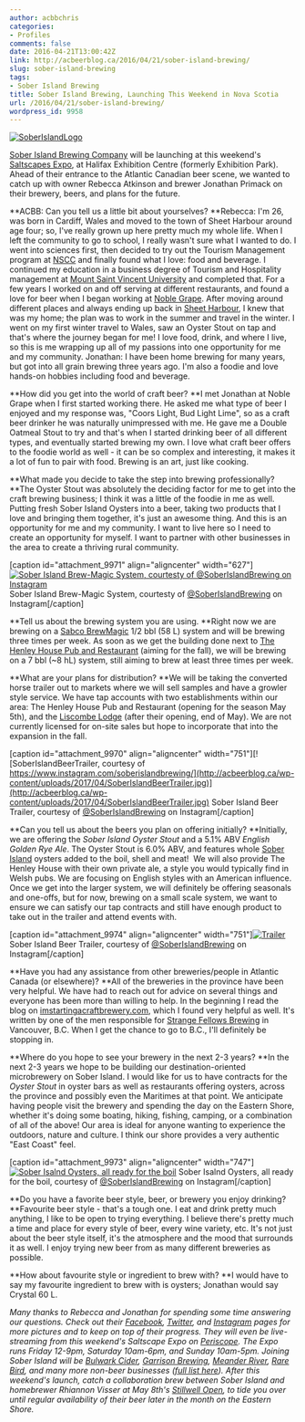 ```yaml
---
author: acbbchris
categories:
- Profiles
comments: false
date: 2016-04-21T13:00:42Z
link: http://acbeerblog.ca/2016/04/21/sober-island-brewing/
slug: sober-island-brewing
tags:
- Sober Island Brewing
title: Sober Island Brewing, Launching This Weekend in Nova Scotia
url: /2016/04/21/sober-island-brewing/
wordpress_id: 9958
---
```


[![SoberIslandLogo](http://acbeerblog.ca/wp-content/uploads/2017/04/SoberIslandLogo.jpg)](http://acbeerblog.ca/wp-content/uploads/2017/04/SoberIslandLogo.jpg)







[Sober Island Brewing Company](https://www.facebook.com/soberislandbrewing/) will be launching at this weekend's [Saltscapes Expo](http://www.saltscapes.com/expo/), at Halifax Exhibition Centre (formerly Exhibition Park). Ahead of their entrance to the Atlantic Canadian beer scene, we wanted to catch up with owner Rebecca Atkinson and brewer Jonathan Primack on their brewery, beers, and plans for the future.







**ACBB: Can you tell us a little bit about yourselves?
**Rebecca: I'm 26, was born in Cardiff, Wales and moved to the town of Sheet Harbour around age four; so, I've really grown up here pretty much my whole life. When I left the community to go to school, I really wasn't sure what I wanted to do. I went into sciences first, then decided to try out the Tourism Management program at [NSCC](http://www.nscc.ca/learning_programs/programs/PlanDescr.aspx?prg=TMAN&pln=TMAN-Y1) and finally found what I love: food and beverage. I continued my education in a business degree of Tourism and Hospitality management at [Mount Saint Vincent University](http://www.msvu.ca/en/home/programsdepartments/professionalstudies/tourismhospitality/default.aspx) and completed that. For a few years I worked on and off serving at different restaurants, and found a love for beer when I began working at [Noble Grape](http://noblegrape.ca/). After moving around different places and always ending up back in [Sheet Harbour](https://en.wikipedia.org/wiki/Sheet_Harbour,_Nova_Scotia), I knew that was my home; the plan was to work in the summer and travel in the winter. I went on my first winter travel to Wales, saw an Oyster Stout on tap and that's where the journey began for me! I love food, drink, and where I live, so this is me wrapping up all of my passions into one opportunity for me and my community.
Jonathan: I have been home brewing for many years, but got into all grain brewing three years ago. I'm also a foodie and love hands-on hobbies including food and beverage.







**How did you get into the world of craft beer?
**I met Jonathan at Noble Grape when I first started working there. He asked me what type of beer I enjoyed and my response was, "Coors Light, Bud Light Lime", so as a craft beer drinker he was naturally unimpressed with me. He gave me a Double Oatmeal Stout to try and that's when I started drinking beer of all different types, and eventually started brewing my own. I love what craft beer offers to the foodie world as well - it can be so complex and interesting, it makes it a lot of fun to pair with food. Brewing is an art, just like cooking.







**What made you decide to take the step into brewing professionally?
**The Oyster Stout was absolutely the deciding factor for me to get into the craft brewing business; I think it was a little of the foodie in me as well. Putting fresh Sober Island Oysters into a beer, taking two products that I love and bringing them together, it's just an awesome thing. And this is an opportunity for me and my community. I want to live here so I need to create an opportunity for myself. I want to partner with other businesses in the area to create a thriving rural community.









[caption id="attachment_9971" align="aligncenter" width="627"][![Sober Island Brew-Magic System, courtesty of @SoberIslandBrewing on Instagram](http://acbeerblog.ca/wp-content/uploads/2017/04/SoberIslandBrewMagic-1024x768.jpg)](http://acbeerblog.ca/wp-content/uploads/2017/04/SoberIslandBrewMagic.jpg) Sober Island Brew-Magic System, courtesty of [@SoberIslandBrewing](https://www.instagram.com/soberislandbrewing/) on Instagram[/caption]

**Tell us about the brewing system you are using.
**Right now we are brewing on a [Sabco BrewMagic](https://www.brewmagic.com/) 1/2 bbl (58 L) system and will be brewing three times per week. As soon as we get the building done next to [The Henley House Pub and Restaurant](https://www.facebook.com/TheHenleyHouse/) (aiming for the fall), we will be brewing on a 7 bbl (~8 hL) system, still aiming to brew at least three times per week.






**What are your plans for distribution?
**We will be taking the converted horse trailer out to markets where we will sell samples and have a growler style service. We have tap accounts with two establishments within our area: The Henley House Pub and Restaurant (opening for the season May 5th), and the [Liscombe Lodge](http://www.liscombelodge.ca/) (after their opening, end of May). We are not currently licensed for on-site sales but hope to incorporate that into the expansion in the fall.












[caption id="attachment_9970" align="aligncenter" width="751"][![SoberIslandBeerTrailer, courtesy of https://www.instagram.com/soberislandbrewing/](http://acbeerblog.ca/wp-content/uploads/2017/04/SoberIslandBeerTrailer.jpg)](http://acbeerblog.ca/wp-content/uploads/2017/04/SoberIslandBeerTrailer.jpg) Sober Island Beer Trailer, courtesy of [@SoberIslandBrewing](https://www.instagram.com/soberislandbrewing/) on Instagram[/caption]






**Can you tell us about the beers you plan on offering initially?
**Initially, we are offering the _Sober Island Oyster Stout_ and a 5.1% ABV _English Golden Rye Ale_. The Oyster Stout is 6.0% ABV, and features whole [Sober Island](https://www.facebook.com/Sober-Island-Oysters-270700776286057/) oysters added to the boil, shell and meat!  We will also provide The Henley House with their own private ale, a style you would typically find in Welsh pubs. We are focusing on English styles with an American influence. Once we get into the larger system, we will definitely be offering seasonals and one-offs, but for now, brewing on a small scale system, we want to ensure we can satisfy our tap contracts and still have enough product to take out in the trailer and attend events with.









[caption id="attachment_9974" align="aligncenter" width="751"][![Trailer](http://acbeerblog.ca/wp-content/uploads/2016/04/SoberIslandBeerTrailer2.jpg)](http://acbeerblog.ca/wp-content/uploads/2016/04/SoberIslandBeerTrailer2.jpg) Sober Island Beer Trailer, courtesy of [@SoberIslandBrewing](https://www.instagram.com/soberislandbrewing/) on Instagram[/caption]






**Have you had any assistance from other breweries/people in Atlantic Canada (or elsewhere)?
**All of the breweries in the province have been very helpful. We have had to reach out for advice on several things and everyone has been more than willing to help. In the beginning I read the blog on [imstartingacraftbrewery.com](http://imstartingacraftbrewery.com/), which I found very helpful as well. It's written by one of the men responsible for [Strange Fellows Brewing](https://strangefellowsbrewing.com/) in Vancouver, B.C. When I get the chance to go to B.C., I'll definitely be stopping in.







**Where do you hope to see your brewery in the next 2-3 years?
**In the next 2-3 years we hope to be building our destination-oriented microbrewery on Sober Island. I would like for us to have contracts for the _Oyster Stout_ in oyster bars as well as restaurants offering oysters, across the province and possibly even the Maritimes at that point. We anticipate having people visit the brewery and spending the day on the Eastern Shore, whether it's doing some boating, hiking, fishing, camping, or a combination of all of the above! Our area is ideal for anyone wanting to experience the outdoors, nature and culture. I think our shore provides a very authentic "East Coast" feel.









[caption id="attachment_9973" align="aligncenter" width="747"][![Sober Isalnd Oysters, all ready for the boil](http://acbeerblog.ca/wp-content/uploads/2016/04/SoberIslandOysters.jpg)](http://acbeerblog.ca/wp-content/uploads/2016/04/SoberIslandOysters.jpg) Sober Isalnd Oysters, all ready for the boil, courtesy of [@SoberIslandBrewing](https://www.instagram.com/soberislandbrewing/) on Instagram[/caption]






**Do you have a favorite beer style, beer, or brewery you enjoy drinking?
**Favourite beer style - that's a tough one. I eat and drink pretty much anything, I like to be open to trying everything. I believe there's pretty much a time and place for every style of beer, every wine variety, etc. It's not just about the beer style itself, it's the atmosphere and the mood that surrounds it as well. I enjoy trying new beer from as many different breweries as possible.







**How about favourite style or ingredient to brew with?
**I would have to say my favourite ingredient to brew with is oysters; Jonathan would say Crystal 60 L.







_Many thanks to Rebecca and Jonathan for spending some time answering our questions. Check out their [Facebook](https://www.facebook.com/soberislandbrewing/), [Twitter](https://twitter.com/soberislandbrew), and [Instagram](https://www.instagram.com/soberislandbrewing/) pages for more pictures and to keep on top of their progress. They will even be live-streaming from this weekend's Saltscape Expo on [Periscope](https://www.periscope.tv/SoberIslandBrew). The Expo runs Friday 12-9pm, Saturday 10am-6pm, and Sunday 10am-5pm. Joining Sober Island will be [Bulwark Cider](http://www.bulwarkcider.com/), [Garrison Brewing](http://www.garrisonbrewing.com/), [Meander River](http://www.meanderriverfarm.ca/), [Rare Bird](http://www.rarebirdbeer.com/), and many more non-beer businesses ([full list here](http://www.saltscapes.com/expo/the-event/exhibitors)). After this weekend's launch, catch a collaboration brew between Sober Island and homebrewer Rhiannon Visser at May 8th's [Stillwell Open](http://www.barstillwell.com/), to tide you over until regular availability of their beer later in the month on the Eastern Shore._
